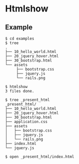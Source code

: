 Htmlshow
====================

Example
-------

    $ cd examples
    $ tree
    .
    ├── 10_hello_world.html
    ├── 20_jquery_hover.html
    ├── 30_bootstrap.html
    └── assets
         ├── bootstrap.css
         ├── jquery.js
         └── rails.png

    $ htmlshow
    3 files done.

    $ tree _present_html
    _present_html/
    ├── 10_hello_world.html
    ├── 20_jquery_hover.html
    ├── 30_bootstrap.html
    ├── application.css
    ├── assets
    │   ├── bootstrap.css
    │   ├── jquery.js
    │   └── rails.png
    ├── index.html
    └── jquery.js

    $ open _present_html/index.html
